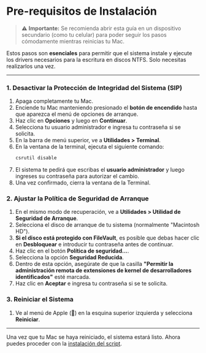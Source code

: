 # Pre-requisitos de Instalación

> ⚠️ **Importante:** Se recomienda abrir esta guía en un dispositivo secundario (como tu celular) para poder seguir los pasos cómodamente mientras reinicias tu Mac.

Estos pasos son **esenciales** para permitir que el sistema instale y ejecute los drivers necesarios para la escritura en discos NTFS. Solo necesitas realizarlos una vez.

---

### 1. Desactivar la Protección de Integridad del Sistema (SIP)

1.  Apaga completamente tu Mac.
2.  Enciende tu Mac manteniendo presionado el **botón de encendido** hasta que aparezca el menú de opciones de arranque.
3.  Haz clic en **Opciones** y luego en **Continuar**.
4.  Selecciona tu usuario administrador e ingresa tu contraseña si se solicita.
5.  En la barra de menú superior, ve a **Utilidades > Terminal**.
6.  En la ventana de la terminal, ejecuta el siguiente comando:
    ```bash
    csrutil disable
    ```
7.  El sistema te pedirá que escribas el **usuario administrador** y luego ingreses su contraseña para autorizar el cambio.
8.  Una vez confirmado, cierra la ventana de la Terminal.

### 2. Ajustar la Política de Seguridad de Arranque

1.  En el mismo modo de recuperación, ve a **Utilidades > Utilidad de Seguridad de Arranque**.
2.  Selecciona el disco de arranque de tu sistema (normalmente "Macintosh HD").
3.  **Si el disco está protegido con FileVault**, es posible que debas hacer clic en **Desbloquear** e introducir tu contraseña antes de continuar.
4.  Haz clic en el botón **Política de seguridad...**.
5.  Selecciona la opción **Seguridad Reducida**.
6.  Dentro de esta opción, asegúrate de que la casilla **"Permitir la administración remota de extensiones de kernel de desarrolladores identificados"** esté marcada.
7.  Haz clic en **Aceptar** e ingresa tu contraseña si se te solicita.

### 3. Reiniciar el Sistema

1.  Ve al menú de Apple () en la esquina superior izquierda y selecciona **Reiniciar**.

---

Una vez que tu Mac se haya reiniciado, el sistema estará listo. Ahora puedes proceder con la [instalación del script](README.md#instalación).
